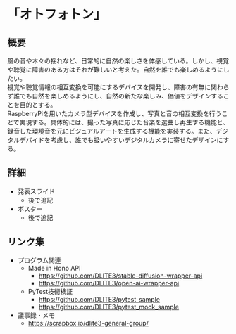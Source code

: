 # 「オトフォトン」

## 概要
風の音や木々の揺れなど、日常的に自然の楽しさを体感している。しかし、視覚や聴覚に障害のある方はそれが難しいと考えた。自然を誰でも楽しめるようにしたい。 <br />
視覚や聴覚情報の相互変換を可能にするデバイスを開発し、障害の有無に関わらず誰でも自然を楽しめるようにし、自然の新たな楽しみ、価値をデザインすることを目的とする。<br />
RaspberryPiを用いたカメラ型デバイスを作成し、写真と音の相互変換を行うことで実現する。具体的には、撮った写真に応じた音楽を選曲し再生する機能と、録音した環境音を元にビジュアルアートを生成する機能を実装する。また、デジタルデバイドを考慮し、誰でも扱いやすいデジタルカメラに寄せたデザインにする。

## 詳細
- 発表スライド
  - 後で追記
- ポスター
  - 後で追記
 
## リンク集
- プログラム関連
  - Made in Hono API
    - https://github.com/DLITE3/stable-diffusion-wrapper-api
    - https://github.com/DLITE3/open-ai-wrapper-api
  - PyTest技術検証
    - https://github.com/DLITE3/pytest_sample
    - https://github.com/DLITE3/pytest_mock_sample
- 議事録・メモ
  - https://scrapbox.io/dlite3-general-group/

